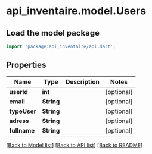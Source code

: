 # api_inventaire.model.Users

## Load the model package
```dart
import 'package:api_inventaire/api.dart';
```

## Properties
Name | Type | Description | Notes
------------ | ------------- | ------------- | -------------
**userId** | **int** |  | [optional] 
**email** | **String** |  | [optional] 
**typeUser** | **String** |  | [optional] 
**adress** | **String** |  | [optional] 
**fullname** | **String** |  | [optional] 

[[Back to Model list]](../README.md#documentation-for-models) [[Back to API list]](../README.md#documentation-for-api-endpoints) [[Back to README]](../README.md)


